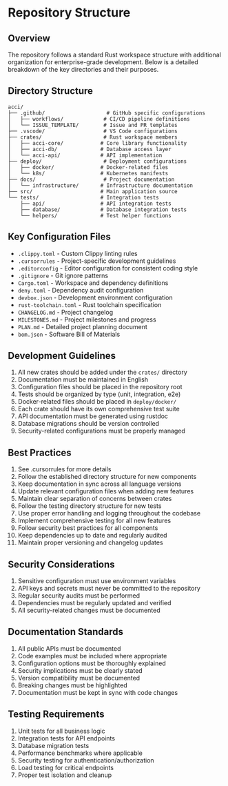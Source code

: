 # Repository Structure

## Overview

The repository follows a standard Rust workspace structure with additional organization for enterprise-grade development. Below is a detailed breakdown of the key directories and their purposes.

## Directory Structure

```text
acci/
├── .github/                    # GitHub specific configurations
│   ├── workflows/             # CI/CD pipeline definitions
│   └── ISSUE_TEMPLATE/        # Issue and PR templates
├── .vscode/                   # VS Code configurations
├── crates/                    # Rust workspace members
│   ├── acci-core/            # Core library functionality
│   ├── acci-db/              # Database access layer
│   └── acci-api/             # API implementation
├── deploy/                    # Deployment configurations
│   ├── docker/               # Docker-related files
│   └── k8s/                  # Kubernetes manifests
├── docs/                      # Project documentation
│   └── infrastructure/       # Infrastructure documentation
├── src/                      # Main application source
└── tests/                    # Integration tests
    ├── api/                  # API integration tests
    ├── database/             # Database integration tests
    └── helpers/              # Test helper functions
```

## Key Configuration Files

- `.clippy.toml` - Custom Clippy linting rules
- `.cursorrules` - Project-specific development guidelines
- `.editorconfig` - Editor configuration for consistent coding style
- `.gitignore` - Git ignore patterns
- `Cargo.toml` - Workspace and dependency definitions
- `deny.toml` - Dependency audit configuration
- `devbox.json` - Development environment configuration
- `rust-toolchain.toml` - Rust toolchain specification
- `CHANGELOG.md` - Project changelog
- `MILESTONES.md` - Project milestones and progress
- `PLAN.md` - Detailed project planning document
- `bom.json` - Software Bill of Materials

## Development Guidelines

1. All new crates should be added under the `crates/` directory
2. Documentation must be maintained in English
3. Configuration files should be placed in the repository root
4. Tests should be organized by type (unit, integration, e2e)
5. Docker-related files should be placed in `deploy/docker/`
6. Each crate should have its own comprehensive test suite
7. API documentation must be generated using rustdoc
8. Database migrations should be version controlled
9. Security-related configurations must be properly managed

## Best Practices

1. See .cursorrules for more details
2. Follow the established directory structure for new components
3. Keep documentation in sync across all language versions
4. Update relevant configuration files when adding new features
5. Maintain clear separation of concerns between crates
6. Follow the testing directory structure for new tests
7. Use proper error handling and logging throughout the codebase
8. Implement comprehensive testing for all new features
9. Follow security best practices for all components
10. Keep dependencies up to date and regularly audited
11. Maintain proper versioning and changelog updates

## Security Considerations

1. Sensitive configuration must use environment variables
2. API keys and secrets must never be committed to the repository
3. Regular security audits must be performed
4. Dependencies must be regularly updated and verified
5. All security-related changes must be documented

## Documentation Standards

1. All public APIs must be documented
2. Code examples must be included where appropriate
3. Configuration options must be thoroughly explained
4. Security implications must be clearly stated
5. Version compatibility must be documented
6. Breaking changes must be highlighted
7. Documentation must be kept in sync with code changes

## Testing Requirements

1. Unit tests for all business logic
2. Integration tests for API endpoints
3. Database migration tests
4. Performance benchmarks where applicable
5. Security testing for authentication/authorization
6. Load testing for critical endpoints
7. Proper test isolation and cleanup
